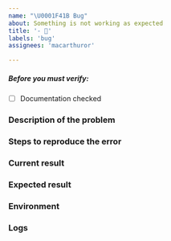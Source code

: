 ```yaml
---
name: "\U0001F41B Bug"
about: Something is not working as expected
title: '- 🐛'
labels: 'bug'
assignees: 'macarthuror'

---
```

##### Before you must verify:
- [ ] Documentation checked

### Description of the problem
<!-- What is the specific issue with Parse Server? -->

### Steps to reproduce the error
<!-- How can someone else reproduce the issue? -->

### Current result
<!-- What outcome, for example query result, did you get? -->

### Expected result
<!-- What outcome, for example query result, did you expect? -->

###  Environment
<!-- Be specific with versions, don't use "latest" or semver ranges like "~x.y.z" or "^x.y.z". -->

### Logs
<!-- Include relevant logs here. Turn on additional logging by configuring VERBOSE=1 in your environment. -->

